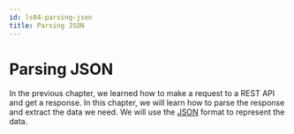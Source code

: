 ```yaml
---
id: ls04-parsing-json
title: Parsing JSON
---
```


# Parsing JSON

In the previous chapter, we learned how to make a request to a REST API and get a response. In this chapter, we will learn how to parse the response and extract the data we need. We will use the [JSON](https://www.json.org/json-en.html) format to represent the data. 